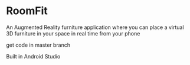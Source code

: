 # RoomFit
An Augmented Reality furniture application where you can place a virtual 3D furniture in your space in real time from your phone

get code in master branch

Built in Android Studio
